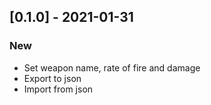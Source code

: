 ## [0.1.0] - 2021-01-31

### New
* Set weapon name, rate of fire and damage
* Export to json
* Import from json